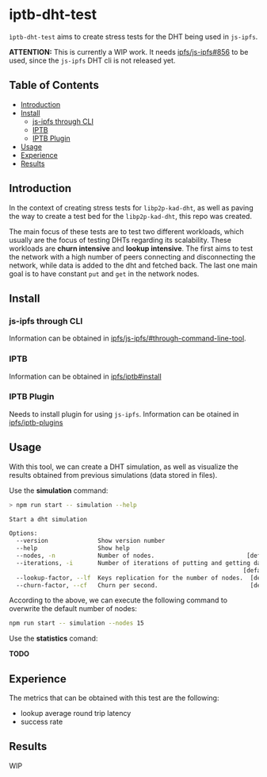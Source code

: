 # iptb-dht-test

`ìptb-dht-test` aims to create stress tests for the DHT being used in `js-ipfs`.

**ATTENTION:** This is currently a WIP work. It needs [ipfs/js-ipfs#856](https://github.com/ipfs/js-ipfs/pull/856) to be used, since the `js-ipfs` DHT cli is not released yet.

## Table of Contents

- [Introduction](#introduction)
- [Install](#install)
  - [js-ipfs through CLI](#js-ipfs-through-cli)
  - [IPTB](#iptb)
  - [IPTB Plugin](#iptb-plugin)
- [Usage](#usage)
- [Experience](#experience)
- [Results](#results)

## Introduction

In the context of creating stress tests for `libp2p-kad-dht`, as well as paving the way to create a test bed for the `libp2p-kad-dht`, this repo was created.

The main focus of these tests are to test two different workloads, which usually are the focus of testing DHTs regarding its scalability. These workloads are **churn intensive** and **lookup intensive**. The first aims to test the network with a high number of peers connecting and disconnecting the network, while data is added to the dht and fetched back. The last one main goal is to have constant `put` and `get` in the network nodes.

## Install

### js-ipfs through CLI

Information can be obtained in [ipfs/js-ipfs/#through-command-line-tool](https://github.com/ipfs/js-ipfs/#through-command-line-tool).

### IPTB

Information can be obtained in [ipfs/iptb#install](https://github.com/ipfs/iptb#install)

### IPTB Plugin

Needs to install plugin for using `js-ipfs`. Information can be otained in [ipfs/iptb-plugins](https://github.com/ipfs/iptb-plugins)

## Usage

With this tool, we can create a DHT simulation, as well as visualize the results obtained from previous simulations (data stored in files).

Use the **simulation** command:

```sh
> npm run start -- simulation --help

Start a dht simulation

Options:
  --version              Show version number                           [boolean]
  --help                 Show help                                     [boolean]
  --nodes, -n            Number of nodes.                          [default: 10]
  --iterations, -i       Number of iterations of putting and getting data.
                                                                  [default: 200]
  --lookup-factor, --lf  Keys replication for the number of nodes.  [default: 2]
  --churn-factor, --cf   Churn per second.                          [default: 2]
```

According to the above, we can execute the following command to overwrite the default number of nodes:

```sh
npm run start -- simulation --nodes 15
```

Use the **statistics** comand:

**TODO**

## Experience

The metrics that can be obtained with this test are the following:

- lookup average round trip latency
- success rate

## Results

WIP
